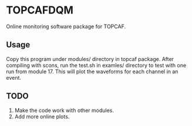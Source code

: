 # TOPCAFDQM

Online monitoring software package for TOPCAF.

## Usage

Copy this program under modules/ directory in topcaf package. After compiling with scons, run the test.sh in examles/ directory to test with one run from module 17. This will plot the waveforms for each channel in an event.

## TODO

1. Make the code work with other modules.
2. Add more online plots.
